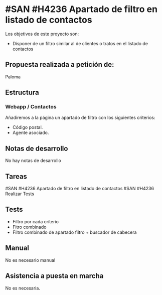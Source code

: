# #SAN #H4236 Apartado de filtro en listado de contactos

Los objetivos de este proyecto son:
+ Disponer de un filtro similar al de clientes o tratos en el listado de contactos

## Propuesta realizada a petición de:
Paloma

## Estructura

### Webapp / Contactos
Añadiremos a la página un apartado de filtro con los siguientes criterios:
+ Código postal.
+ Agente asociado.

## Notas de desarrollo
No hay notas de desarrollo

## Tareas
#SAN #H4236 Apartado de filtro en listado de contactos
#SAN #H4236 Realizar Tests

## Tests
+ Filtro por cada criterio
+ Fitro combinado
+ Filtro combinado de apartado filtro + buscador de cabecera

## Manual
No es necesario manual

## Asistencia a puesta en marcha
No es necesaria.